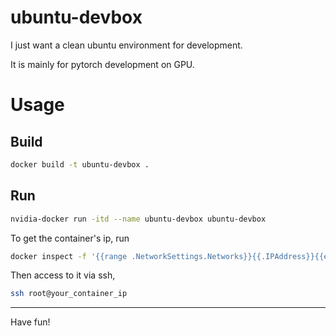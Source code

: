 # ubuntu-devbox
I just want a clean ubuntu environment for development. 

It is mainly for pytorch development on GPU. 

# Usage

## Build
```sh
docker build -t ubuntu-devbox .
```

## Run
```sh
nvidia-docker run -itd --name ubuntu-devbox ubuntu-devbox
```

To get the container's ip, run
```sh
docker inspect -f '{{range .NetworkSettings.Networks}}{{.IPAddress}}{{end}}' ubuntu-devbox
```

Then access to it via ssh,
```sh
ssh root@your_container_ip
```

---
Have fun!
